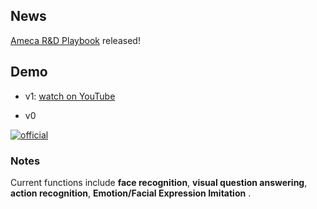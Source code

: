 ## News
[Ameca R&D Playbook](./DEBUG/Ameca%20R&D%20Playbook.md) released!


## Demo


- v1: [watch on YouTube](https://www.youtube.com/watch?v=Iq49Nnn7sDk)

- v0

[![official](https://github.com/lipzh5/Ameca.github.io/assets/19634813/69bb3dc9-2145-4cf2-94dc-0a7ebc40e7d4)](https://www.youtube.com/watch?v=OUDPcn_7pts&t=2s)

### Notes
Current functions include **face recognition**, **visual question answering**, **action recognition**, **Emotion/Facial Expression Imitation** .

